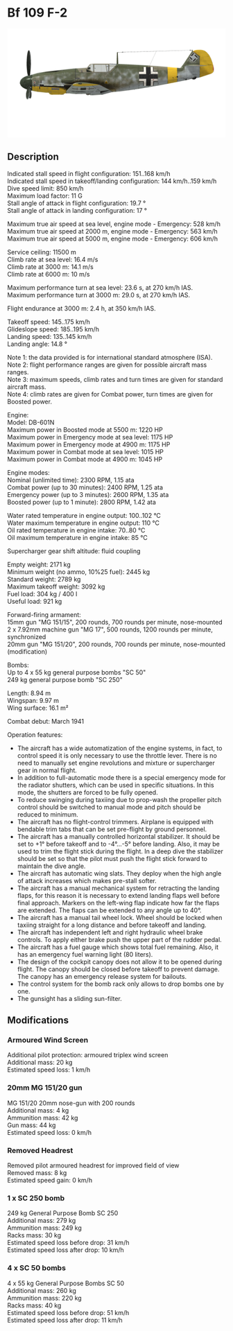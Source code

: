 # Bf 109 F-2  
  
![bf109f2](../images/bf109f2.png)  
  
## Description  
  
Indicated stall speed in flight configuration: 151..168 km/h  
Indicated stall speed in takeoff/landing configuration: 144 km/h..159 km/h  
Dive speed limit: 850 km/h  
Maximum load factor: 11 G  
Stall angle of attack in flight configuration: 19.7 °  
Stall angle of attack in landing configuration: 17 °  
  
Maximum true air speed at sea level, engine mode - Emergency: 528 km/h  
Maximum true air speed at 2000 m, engine mode - Emergency: 563 km/h  
Maximum true air speed at 5000 m, engine mode - Emergency: 606 km/h  
  
Service ceiling: 11500 m  
Climb rate at sea level: 16.4 m/s  
Climb rate at 3000 m: 14.1 m/s  
Climb rate at 6000 m: 10 m/s  
  
Maximum performance turn at sea level: 23.6 s, at 270 km/h IAS.  
Maximum performance turn at 3000 m: 29.0 s, at 270 km/h IAS.  
  
Flight endurance at 3000 m: 2.4 h, at 350 km/h IAS.  
  
Takeoff speed: 145..175 km/h  
Glideslope speed: 185..195 km/h  
Landing speed: 135..145 km/h  
Landing angle: 14.8 °  
  
Note 1: the data provided is for international standard atmosphere (ISA).  
Note 2: flight performance ranges are given for possible aircraft mass ranges.  
Note 3: maximum speeds, climb rates and turn times are given for standard aircraft mass.  
Note 4: climb rates are given for Combat power, turn times are given for Boosted power.  
  
Engine:  
Model: DB-601N  
Maximum power in Boosted mode at 5500 m: 1220 HP  
Maximum power in Emergency mode at sea level: 1175 HP  
Maximum power in Emergency mode at 4900 m: 1175 HP  
Maximum power in Combat mode at sea level: 1015 HP  
Maximum power in Combat mode at 4900 m: 1045 HP  
  
Engine modes:  
Nominal (unlimited time): 2300 RPM, 1.15 ata  
Combat power (up to 30 minutes): 2400 RPM, 1.25 ata  
Emergency power (up to 3 minutes): 2600 RPM, 1.35 ata  
Boosted power (up to 1 minute): 2800 RPM, 1.42 ata  
  
Water rated temperature in engine output: 100..102 °C  
Water maximum temperature in engine output: 110 °C  
Oil rated temperature in engine intake: 70..80 °C  
Oil maximum temperature in engine intake: 85 °C  
  
Supercharger gear shift altitude: fluid coupling   
  
Empty weight: 2171 kg  
Minimum weight (no ammo, 10%25 fuel): 2445 kg  
Standard weight: 2789 kg  
Maximum takeoff weight: 3092 kg  
Fuel load: 304 kg / 400 l  
Useful load: 921 kg  
  
Forward-firing armament:  
15mm gun "MG 151/15", 200 rounds, 700 rounds per minute, nose-mounted  
2 x 7.92mm machine gun "MG 17", 500 rounds, 1200 rounds per minute, synchronized  
20mm gun "MG 151/20", 200 rounds, 700 rounds per minute, nose-mounted (modification)  
  
Bombs:  
Up to 4 x 55 kg general purpose bombs "SC 50"  
249 kg general purpose bomb "SC 250"  
  
Length: 8.94 m  
Wingspan: 9.97 m  
Wing surface: 16.1 m²  
  
Combat debut: March 1941  
  
Operation features:  
- The aircraft has a wide automatization of the engine systems, in fact, to control speed it is only necessary to use the throttle lever. There is no need to manually set engine revolutions and mixture or supercharger gear in normal flight.  
- In addition to full-automatic mode there is a special emergency mode for the radiator shutters, which can be used in specific situations. In this mode, the shutters are forced to be fully opened.  
- To reduce swinging during taxiing due to prop-wash the propeller pitch control should be switched to manual mode and pitch should be reduced to minimum.  
- The aircraft has no flight-control trimmers. Airplane is equipped with bendable trim tabs that can be set pre-flight by ground personnel.  
- The aircraft has a manually controlled horizontal stabilizer. It should be set to +1° before takeoff and to -4°...-5° before landing. Also, it may be used to trim the flight stick during the flight. In a deep dive the stabilizer should be set so that the pilot must push the flight stick forward to maintain the dive angle.  
- The aircraft has automatic wing slats. They deploy when the high angle of attack increases which makes pre-stall softer.  
- The aircraft has a manual mechanical system for retracting the landing flaps, for this reason it is necessary to extend landing flaps well before final approach. Markers on the left-wing flap indicate how far the flaps are extended. The flaps can be extended to any angle up to 40°.  
- The aircraft has a manual tail wheel lock. Wheel should be locked when taxiing straight for a long distance and before takeoff and landing.  
- The aircraft has independent left and right hydraulic wheel brake controls. To apply either brake push the upper part of the rudder pedal.  
- The aircraft has a fuel gauge which shows total fuel remaining. Also, it has an emergency fuel warning light (80 liters).  
- The design of the cockpit canopy does not allow it to be opened during flight. The canopy should be closed before takeoff to prevent damage. The canopy has an emergency release system for bailouts.  
- The control system for the bomb rack only allows to drop bombs one by one.  
- The gunsight has a sliding sun-filter.  
  
## Modifications  
  
  
### Armoured Wind Screen  
  
Additional pilot protection: armoured triplex wind screen  
Additional mass: 20 kg  
Estimated speed loss: 1 km/h  
  
### 20mm MG 151/20 gun  
  
MG 151/20 20mm nose-gun with 200 rounds  
Additional mass: 4 kg  
Ammunition mass: 42 kg  
Gun mass: 44 kg  
Estimated speed loss: 0 km/h  
  
### Removed Headrest  
  
Removed pilot armoured headrest for improved field of view  
Removed mass: 8 kg  
Estimated speed gain: 0 km/h  
  
### 1 x SC 250 bomb  
  
249 kg General Purpose Bomb SC 250  
Additional mass: 279 kg  
Ammunition mass: 249 kg  
Racks mass: 30 kg  
Estimated speed loss before drop: 31 km/h  
Estimated speed loss after drop: 10 km/h  
  
### 4 x SC 50 bombs  
  
4 x 55 kg General Purpose Bombs SC 50  
Additional mass: 260 kg  
Ammunition mass: 220 kg  
Racks mass: 40 kg  
Estimated speed loss before drop: 51 km/h  
Estimated speed loss after drop: 11 km/h  